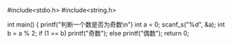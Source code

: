#include<stdio.h>
#include<string.h>

int main()
{
  printf("判断一个数是否为奇数\n")
	int a = 0;
    scanf_s("%d", &a);
	int b = a % 2;
	if (1 == b)
		printf("奇数");
	else
		printf("偶数");
	return 0;
